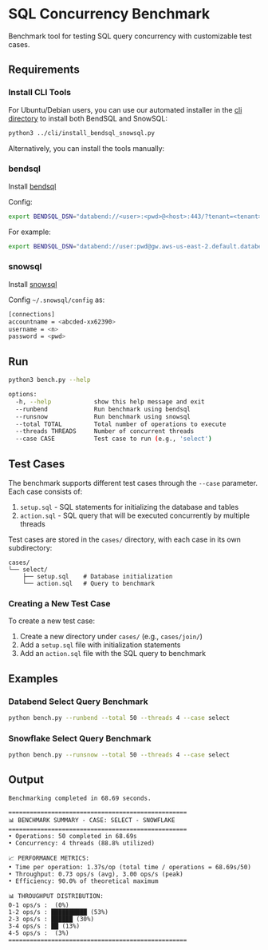# SQL Concurrency Benchmark

Benchmark tool for testing SQL query concurrency with customizable test cases.

## Requirements

### Install CLI Tools

For Ubuntu/Debian users, you can use our automated installer in the [cli directory](../cli) to install both BendSQL and SnowSQL:

```bash
python3 ../cli/install_bendsql_snowsql.py
```

Alternatively, you can install the tools manually:

### bendsql

Install [bendsql](https://github.com/datafuselabs/bendsql)
 
Config:
```bash
export BENDSQL_DSN="databend://<user>:<pwd>@<host>:443/?tenant=<tenant>&warehouse=<warehouse>"
```

For example:
```bash
export BENDSQL_DSN="databend://user:pwd@gw.aws-us-east-2.default.databend.com/?tenant=tenant_t1&warehouse=bh-v224"
```

### snowsql

Install [snowsql](https://docs.snowflake.com/en/user-guide/snowsql.html) 

Config `~/.snowsql/config` as:

```bash
[connections]          
accountname = <abcded-xx62390>
username = <n>
password = <pwd>
```

## Run

```bash
python3 bench.py --help

options:
  -h, --help            show this help message and exit
  --runbend             Run benchmark using bendsql
  --runsnow             Run benchmark using snowsql
  --total TOTAL         Total number of operations to execute
  --threads THREADS     Number of concurrent threads
  --case CASE           Test case to run (e.g., 'select')
```

## Test Cases

The benchmark supports different test cases through the `--case` parameter. Each case consists of:

1. `setup.sql` - SQL statements for initializing the database and tables
2. `action.sql` - SQL query that will be executed concurrently by multiple threads

Test cases are stored in the `cases/` directory, with each case in its own subdirectory:

```
cases/
└── select/
    ├── setup.sql    # Database initialization
    └── action.sql   # Query to benchmark
```

### Creating a New Test Case

To create a new test case:

1. Create a new directory under `cases/` (e.g., `cases/join/`)
2. Add a `setup.sql` file with initialization statements
3. Add an `action.sql` file with the SQL query to benchmark

## Examples

### Databend Select Query Benchmark

```bash
python bench.py --runbend --total 50 --threads 4 --case select
```

### Snowflake Select Query Benchmark

```bash
python bench.py --runsnow --total 50 --threads 4 --case select
```

## Output


```
Benchmarking completed in 68.69 seconds.

==================================================
📊 BENCHMARK SUMMARY - CASE: SELECT - SNOWFLAKE
==================================================
• Operations: 50 completed in 68.69s
• Concurrency: 4 threads (88.8% utilized)

📈 PERFORMANCE METRICS:
• Time per operation: 1.37s/op (total time / operations = 68.69s/50)
• Throughput: 0.73 ops/s (avg), 3.00 ops/s (peak)
• Efficiency: 90.0% of theoretical maximum

📊 THROUGHPUT DISTRIBUTION:
0-1 ops/s :  (0%)
1-2 ops/s : ██████████ (53%)
2-3 ops/s : ██████ (30%)
3-4 ops/s : ██ (13%)
4-5 ops/s :  (3%)
==================================================
```
